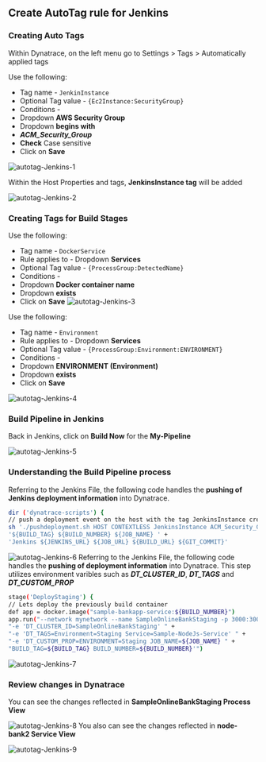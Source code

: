 ## Create AutoTag rule for Jenkins
### Creating Auto Tags
Within Dynatrace, on the left menu go to Settings > Tags > Automatically applied tags

Use the following:

* Tag name - `JenkinInstance`
* Optional Tag value - `{Ec2Instance:SecurityGroup}`
* Conditions -
* Dropdown **AWS Security Group**
* Dropdown **begins with**
* ***ACM_Security_Group***
* **Check** Case sensitive
* Click on **Save**

![autotag-Jenkins-1](../../assets/images/autotagJenkins-1.png)

Within the Host Properties and tags, **JenkinsInstance tag** will be added

![autotag-Jenkins-2](../../assets/images/autotagJenkins-2.png)


### Creating Tags for Build Stages
Use the following:

* Tag name - `DockerService`
* Rule applies to - Dropdown **Services**
* Optional Tag value - `{ProcessGroup:DetectedName}`
* Conditions -
* Dropdown **Docker container name**
* Dropdown **exists**
* Click on **Save**
![autotag-Jenkins-3](../../assets/images/autotagJenkins-3.png)

Use the following:

* Tag name - `Environment`
* Rule applies to - Dropdown **Services**
* Optional Tag value - `{ProcessGroup:Environment:ENVIRONMENT}`
* Conditions -
* Dropdown **ENVIRONMENT (Environment)**
* Dropdown **exists**
* Click on **Save**

![autotag-Jenkins-4](../../assets/images/autotagJenkins-4.png)

### Build Pipeline in Jenkins
Back in Jenkins, click on **Build Now** for the **My-Pipeline**


![autotag-Jenkins-5](../../assets/images/autotagJenkins-5.png)

### Understanding the Build Pipeline process
Referring to the Jenkins File, the following code handles the **pushing of Jenkins deployment information** into Dynatrace.
```bash
dir ('dynatrace-scripts') {
// push a deployment event on the host with the tag JenkinsInstance created using automatic tagging rule
sh './pushdeployment.sh HOST CONTEXTLESS JenkinsInstance ACM_Security_Group ' +
'${BUILD_TAG} ${BUILD_NUMBER} ${JOB_NAME} ' +
'Jenkins ${JENKINS_URL} ${JOB_URL} ${BUILD_URL} ${GIT_COMMIT}'
```

![autotag-Jenkins-6](../../assets/images/autotagJenkins-6.png)
Referring to the Jenkins File, the following code handles the **pushing of deployment information** into Dynatrace. This step utilizes environment varibles such as ***DT_CLUSTER_ID***, ***DT_TAGS*** and ***DT_CUSTOM_PROP***

```bash
stage('DeployStaging') {
// Lets deploy the previously build container
def app = docker.image("sample-bankapp-service:${BUILD_NUMBER}")
app.run("--network mynetwork --name SampleOnlineBankStaging -p 3000:3000 " +
"-e 'DT_CLUSTER_ID=SampleOnlineBankStaging' " +
"-e 'DT_TAGS=Environment=Staging Service=Sample-NodeJs-Service' " +
"-e 'DT_CUSTOM_PROP=ENVIRONMENT=Staging JOB_NAME=${JOB_NAME} " +
"BUILD_TAG=${BUILD_TAG} BUILD_NUMBER=${BUILD_NUMBER}'")
```

![autotag-Jenkins-7](../../assets/images/autotagJenkins-7.png)
### Review changes in Dynatrace
You can see the changes reflected in **SampleOnlineBankStaging Process View**

![autotag-Jenkins-8](../../assets/images/autotagJenkins-8.png)
You also can see the changes reflected in **node-bank2 Service View**

![autotag-Jenkins-9](../../assets/images/autotagJenkins-9.png)

